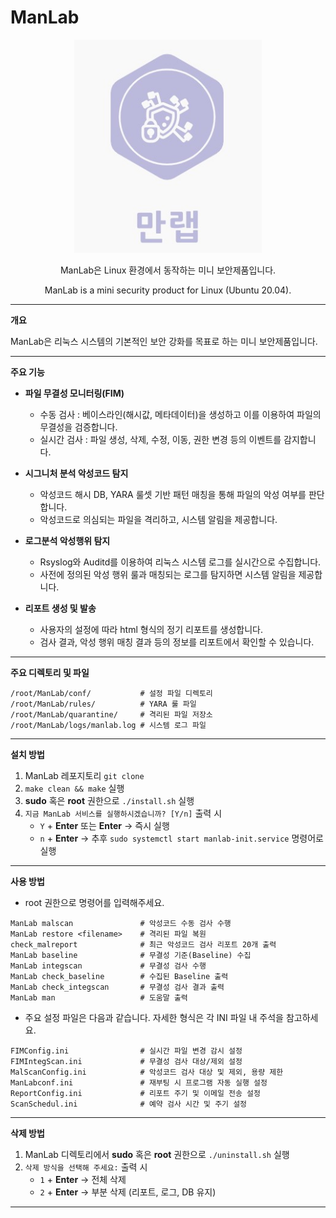 # ManLab

<p align="center">
  <img src="로고.jpg" alt="ManLab 로고" width="300">
</p>

<p align="center">
  ManLab은 Linux 환경에서 동작하는 미니 보안제품입니다.
</p>
<p align="center">
  ManLab is a mini security product for Linux (Ubuntu 20.04).
</p>

---

**개요**

ManLab은 리눅스 시스템의 기본적인 보안 강화를 목표로 하는 미니 보안제품입니다.

---

**주요 기능**

* **파일 무결성 모니터링(FIM)**
  - 수동 검사 : 베이스라인(해시값, 메타데이터)을 생성하고 이를 이용하여 파일의 무결성을 검증합니다.
  - 실시간 검사 : 파일 생성, 삭제, 수정, 이동, 권한 변경 등의 이벤트를 감지합니다.

  
* **시그니처 분석 악성코드 탐지**
  - 악성코드 해시 DB, YARA 룰셋 기반 패턴 매칭을 통해 파일의 악성 여부를 판단합니다.
  - 악성코드로 의심되는 파일을 격리하고, 시스템 알림을 제공합니다.
 
* **로그분석 악성행위 탐지**
  - Rsyslog와 Auditd를 이용하여 리눅스 시스템 로그를 실시간으로 수집합니다.
  - 사전에 정의된 악성 행위 룰과 매칭되는 로그를 탐지하면 시스템 알림을 제공합니다.
 
* **리포트 생성 및 발송**
  - 사용자의 설정에 따라 html 형식의 정기 리포트를 생성합니다.
  - 검사 결과, 악성 행위 매칭 결과 등의 정보를 리포트에서 확인할 수 있습니다.

---

**주요 디렉토리 및 파일**

```
/root/ManLab/conf/           # 설정 파일 디렉토리
/root/ManLab/rules/          # YARA 룰 파일
/root/ManLab/quarantine/     # 격리된 파일 저장소
/root/ManLab/logs/manlab.log # 시스템 로그 파일
```

---

**설치 방법**

1. ManLab 레포지토리 `git clone`
2. `make clean && make` 실행
3. **sudo** 혹은 **root** 권한으로 `./install.sh` 실행
4. `지금 ManLab 서비스를 실행하시겠습니까? [Y/n]` 출력 시
     - `Y` + **Enter** 또는 **Enter** → 즉시 실행
     - `n` + **Enter** → 추후 `sudo systemctl start manlab-init.service` 명령어로 실행

---

**사용 방법**

- root 권한으로 명령어를 입력해주세요.
```
ManLab malscan               # 악성코드 수동 검사 수행
ManLab restore <filename>    # 격리된 파일 복원
check_malreport              # 최근 악성코드 검사 리포트 20개 출력
ManLab baseline              # 무결성 기준(Baseline) 수집
ManLab integscan             # 무결성 검사 수행
ManLab check_baseline        # 수집된 Baseline 출력
ManLab check_integscan       # 무결성 검사 결과 출력
ManLab man                   # 도움말 출력
```
- 주요 설정 파일은 다음과 같습니다. 자세한 형식은 각 INI 파일 내 주석을 참고하세요.
```
FIMConfig.ini                # 실시간 파일 변경 감시 설정
FIMIntegScan.ini             # 무결성 검사 대상/제외 설정
MalScanConfig.ini            # 악성코드 검사 대상 및 제외, 용량 제한
ManLabconf.ini               # 재부팅 시 프로그램 자동 실행 설정
ReportConfig.ini             # 리포트 주기 및 이메일 전송 설정
ScanSchedul.ini              # 예약 검사 시간 및 주기 설정
```

---

**삭제 방법**

1. ManLab 디렉토리에서 **sudo** 혹은 **root** 권한으로 `./uninstall.sh` 실행
2. `삭제 방식을 선택해 주세요:` 출력 시
   - `1` + **Enter** → 전체 삭제
   - `2` + **Enter** → 부분 삭제 (리포트, 로그, DB 유지)


---

